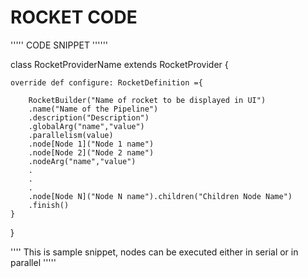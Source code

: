 # ROCKET CODE #

''''' CODE SNIPPET ''''''

class RocketProviderName extends RocketProvider {

    override def configure: RocketDefinition ={

        RocketBuilder("Name of rocket to be displayed in UI")
        .name("Name of the Pipeline")
        .description("Description")
        .globalArg("name","value")
        .parallelism(value)
        .node[Node 1]("Node 1 name")
        .node[Node 2]("Node 2 name")
        .nodeArg("name","value")
        .
        .
        .
        .node[Node N]("Node N name").children("Children Node Name")
        .finish()
    }
}


'''' This is sample snippet, nodes can be executed either in serial or in parallel ''''' 